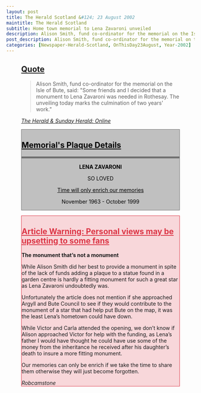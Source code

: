 ```yaml
---
layout: post
title: The Herald Scotland &#124; 23 August 2002
maintitle: The Herald Scotland
subtitle: Home town memorial to Lena Zavaroni unveiled
description: Alison Smith, fund co-ordinator for the memorial on the Isle of Bute, said&#58; "Some friends and I decided that a monument to Lena Zavaroni was needed in Rothesay".
post_description: Alison Smith, fund co-ordinator for the memorial on the Isle of Bute, said&#58; "Some friends and I decided that a monument to Lena Zavaroni was needed in Rothesay".
categories: [Newspaper-Herald-Scotland, OnThisDay23August, Year-2002]
---
```


<figure class="fig3">
<div class="CardLayout">
<div class="CardItem">
<h2 id="infobox1" class="infobox"><a href="#infobox1">Quote</a></h2>
<div class="CardItem split">
<blockquote>Alison Smith, fund co-ordinator for the memorial on the Isle of Bute, said: "Some friends and I decided that a monument to Lena Zavaroni was needed in Rothesay. The unveiling today marks the culmination of two years' work."</blockquote>
<cite><a href="http://www.heraldscotland.com/news/11952179.Home_town_memorial_to_Lena_Zavaroni_unveiled">The Herald &amp; Sunday Herald: Online</a></cite>
</div></div></div>
</figure>

<figure class="fig3">
<div class="CardLayout" style="background: #c0c0c0; border: 1px solid #707070;">
<div class="CardItem">
<h2 id="infobox2" class="infobox"><a href="#infobox2" style="color: #000000;">Memorial's Plaque Details</a></h2>
<div class="CardItem black-split" style="text-align:center; color: #000000;">
<p><strong>LENA ZAVARONI</strong></p>
<p>SO LOVED</p>
<p><a href="#infobox4" style="color:#000000;">Time will only enrich our memories</a></p>
<p>November 1963 - October 1999</p>
</div></div></div>
</figure>

<figure class="fig3">
<div class="CardLayout" style="background: #f8d7da; border: 1px solid #dc3545;">
<div class="CardItem">
<h2 id="infobox3" class="infobox"><a href="#infobox3" style="color: #dc3545;">Article Warning: Personal views may be upsetting to some fans</a></h2>
<div class="CardItem red-split">
<p><strong>The monument that’s not a monument</strong></p>
<p>While Alison Smith did her best to provide a monument in spite of the lack of funds adding a plaque to a statue found in a garden centre is hardly a fitting monument for such a great star as Lena Zavaroni undoubtedly was.</p>
<p>Unfortunately the article does not mention if she approached Argyll and Bute Council to see if they would contribute to the monument of a star that had help put Bute on the map, it was the least Lena’s hometown could have down.</p>
<p>While Victor and Carla attended the opening, we don’t know if Alison approached Victor for help with the funding, as Lena’s father I would have thought he could have use some of the money from the inheritance he received after his daughter’s death to insure a more fitting monument.</p>
<p id="infobox4">Our memories can only be enrich if we take the time to share them otherwise they will just become forgotten.</p>
<cite>Robcamstone</cite>
</div></div></div>
</figure>

<style>
.black-split {border-top: solid 5px #707070;}
</style>
